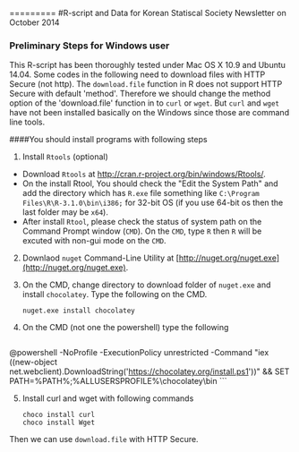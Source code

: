 =========
#R-script and Data for Korean Statiscal Society Newsletter on October 2014


### Preliminary Steps for Windows user
This R-script has been thoroughly tested under Mac OS X 10.9 and Ubuntu 14.04.
Some codes in the following need to download files with HTTP Secure (not http).
The `download.file` function in R does not support HTTP Secure with default 'method'.
Therefore we should change the method option of the 'download.file' function in to `curl` or `wget`.
But `curl` and `wget` have not been installed basically on the Windows since those are command line tools.


####You should install programs with following steps 
1. Install `Rtools` (optional)
  * Download `Rtools` at http://cran.r-project.org/bin/windows/Rtools/.
  * On the install Rtool, You should check the "Edit the System Path" and add the directory which has `R.exe` file something like `C:\Program Files\R\R-3.1.0\bin\i386;` for 32-bit OS (if you use 64-bit os then the last folder may be `x64`). 
  * After install `Rtool`, please check the status of system path on the Command Prompt window (`CMD`). On the `CMD`, type `R` then `R` will be excuted with non-gui mode on the `CMD`.

2. Downlaod `nuget` Command-Line Utility at [http://nuget.org/nuget.exe](http://nuget.org/nuget.exe).

3. On the CMD, change directory to download folder of `nuget.exe` and install `chocolatey`. Type the following on the CMD.
	```shell
	nuget.exe install chocolatey
	```
4. On the CMD (not one the powershell) type the following

	```
@powershell -NoProfile -ExecutionPolicy unrestricted -Command "iex ((new-object net.webclient).DownloadString('https://chocolatey.org/install.ps1'))" && SET PATH=%PATH%;%ALLUSERSPROFILE%\chocolatey\bin
	```

5. Install curl and wget with following commands
	``` 
	choco install curl
	choco install Wget
	```
  Then we can use `download.file` with HTTP Secure.
